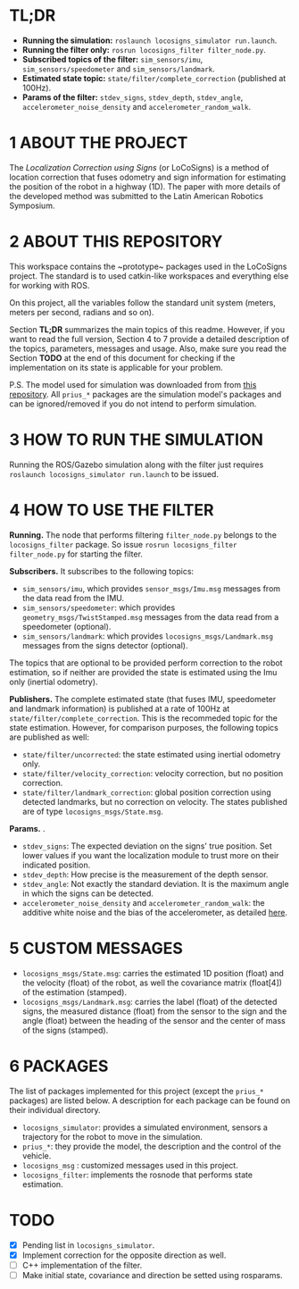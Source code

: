 TL;DR
======================
* __Running the simulation:__ `roslaunch locosigns_simulator run.launch`.
* __Running the filter only:__ `rosrun locosigns_filter filter_node.py`.
* __Subscribed topics of the filter:__ `sim_sensors/imu`, `sim_sensors/speedometer` and `sim_sensors/landmark`.
* __Estimated state topic:__ `state/filter/complete_correction` (published at 100Hz).
* __Params of the filter:__ `stdev_signs`, `stdev_depth`, `stdev_angle`, `accelerometer_noise_density` and `accelerometer_random_walk`.

1 ABOUT THE PROJECT
======================
The _Localization Correction using Signs_ (or LoCoSigns) is a method of location correction that fuses odometry and sign information for estimating the position of the robot in a highway (1D). The paper with more details of the developed method was submitted to the Latin American Robotics Symposium.

2 ABOUT THIS REPOSITORY
======================
This workspace contains the ~prototype~ packages used in the LoCoSigns project. The standard is to used catkin-like workspaces and everything else for working with ROS. 

On this project, all the variables follow the standard unit system (meters, meters per second, radians and so on).

Section __TL;DR__ summarizes the main topics of this readme. However, if you want to read the full version, Section 4 to 7 provide a detailed description of the topics, parameters, messages and usage. Also, make sure you read the Section __TODO__ at the end of this document for checking if the implementation on its state is applicable for your problem.

P.S. The model used for simulation was downloaded from from [this repository](https://github.com/osrf/car_demo). All `prius_*` packages are the simulation model's packages and can be ignored/removed if you do not intend to perform simulation.

3 HOW TO RUN THE SIMULATION
======================
Running the ROS/Gazebo simulation along with the filter just requires `roslaunch locosigns_simulator run.launch` to be issued.

4 HOW TO USE THE FILTER
======================
__Running.__ The node that performs filtering `filter_node.py` belongs to the `locosigns_filter` package. So issue `rosrun locosigns_filter filter_node.py` for starting the filter.

__Subscribers.__ It subscribes to the following topics:
* `sim_sensors/imu`, which provides `sensor_msgs/Imu.msg` messages from the data read from the IMU.
* `sim_sensors/speedometer`: which provides `geometry_msgs/TwistStamped.msg` messages from the data read from a speedometer (optional).
* `sim_sensors/landmark`: which provides `locosigns_msgs/Landmark.msg` messages from the signs detector (optional).

The topics that are optional to be provided perform correction to the robot estimation, so if neither are provided the state is estimated using the Imu only (inertial odometry).

__Publishers.__ The complete estimated state (that fuses IMU, speedometer and landmark information) is published at a rate of 100Hz at `state/filter/complete_correction`. This is the recommeded topic for the state estimation. However, for comparison purposes, the following topics  are published as well:
* `state/filter/uncorrected`: the state estimated using inertial odometry only.
* `state/filter/velocity_correction`: velocity correction, but no position correction.
* `state/filter/landmark_correction`: global position correction using detected landmarks, but no correction on velocity.
The states published are of type `locosigns_msgs/State.msg`.

__Params.__ .
* `stdev_signs`: The expected deviation on the signs' true position. Set lower values if you want the localization module to trust more on their indicated position.
* `stdev_depth`: How precise is the measurement of the depth sensor.
* `stdev_angle`: Not exactly the standard deviation. It is the maximum angle in which the signs can be detected.
* `accelerometer_noise_density` and `accelerometer_random_walk`: the additive white noise and the bias of the accelerometer, as detailed [here](https://github.com/ethz-asl/kalibr/wiki/IMU-Noise-Model).

5 CUSTOM MESSAGES
======================
* `locosigns_msgs/State.msg`: carries the estimated 1D position (float) and the velocity (float) of the robot, as well the covariance matrix (float[4]) of the estimation (stamped).
* `locosigns_msgs/Landmark.msg`: carries the label (float) of the detected signs, the measured distance (float) from the sensor to the sign and the angle (float) between the heading of the sensor and the center of mass of the signs (stamped). 


6 PACKAGES
=======
The list of packages implemented for this project (except the `prius_*` packages) are listed below. A description for each package can be found on their individual directory.
* `locosigns_simulator`: provides a simulated environment, sensors a trajectory for the robot
to move in the simulation.
* `prius_*`: they provide the model, the description and the control of the vehicle.
* `locosigns_msg` : customized messages used in this project.
* `locosigns_filter`: implements the rosnode that performs state estimation.

TODO
======================
- [X] Pending list in `locosigns_simulator`.
- [X] Implement correction for the opposite direction as well.
- [ ] C++ implementation of the filter.
- [ ] Make initial state, covariance and direction be setted using rosparams.
